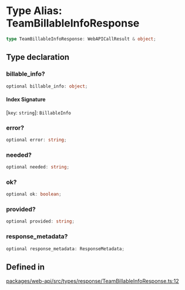 # Type Alias: TeamBillableInfoResponse

```ts
type TeamBillableInfoResponse: WebAPICallResult & object;
```

## Type declaration

### billable\_info?

```ts
optional billable_info: object;
```

#### Index Signature

 \[`key`: `string`\]: `BillableInfo`

### error?

```ts
optional error: string;
```

### needed?

```ts
optional needed: string;
```

### ok?

```ts
optional ok: boolean;
```

### provided?

```ts
optional provided: string;
```

### response\_metadata?

```ts
optional response_metadata: ResponseMetadata;
```

## Defined in

[packages/web-api/src/types/response/TeamBillableInfoResponse.ts:12](https://github.com/slackapi/node-slack-sdk/blob/7b348598b763c2b7545d1042b5f0429775cfa62c/packages/web-api/src/types/response/TeamBillableInfoResponse.ts#L12)
